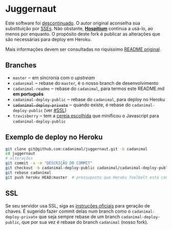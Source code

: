 # Juggernaut

Este software foi [descontinuado](http://blog.alexmaccaw.com/killing-a-library). O autor original aconselha sua substituição por [SSEs](/ninetwentyfour/Hospitium/issues/55). Não obstante, [**Hospitium**](/cadanimal/Hospitium) continua a usá-lo, ao menos por enquanto. O propósito deste fork é publicar as alterações que são necessárias para deploy em Heroku.

Mais informações devem ser consultadas no riquíssimo [README original](/maccaw/juggernaut/README.md).

## Branches

- `master` ‒ em sincronia com o _upstream_
- `cadanimal` ‒ rebase do `master`, é o nosso branch de desenvolvimento
- `cadanimal-readme` ‒ rebase do `cadanimal`, para termos este README.md **em português**
- `cadanimal-deploy-public` ‒ rebase do `cadanimal`, para deploy no Heroku
- ~~`cadanimal-deploy-private`~~ ‒ quando existe, é rebase do `cadanimal-deploy-public` (ver [#SSL](#SSL))
- `travisberry` ‒ tem a [cereja escolhida](/ninetwentyfour/juggernaut/commit/a75ccb84b5cef074c8f03feac86c26a28d4ce8d1) que minificou o Javascript para `cadanimal-deploy-public`

## Exemplo de deploy no Heroku

```sh
git clone git@github.com:cadanimal/juggernaut.git -b cadanimal
cd juggernaut
# alterações
git commit -a -m "DESCRIÇÃO DO COMMIT"
git checkout -b cadanimal-deploy-public cadanimal/cadanimal-deploy-public
git rebase cadanimal
git push heroku HEAD:master  # pressuposto que Heroku Toolbelt está configurado
```

## SSL

Se seu servidor usa SSL, siga as [instruções oficiais](/maccaw/juggernaut/README.md#SSL) para geração de chaves. É sugerido fazer commit delas num branch como o `cadanimal-deploy-private` que seja sempre rebase de um branch `cadanimal-deploy-public`, que por sua vez é rebase do branch `cadanimal` (nosso fork).
